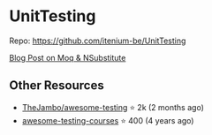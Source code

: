UnitTesting
===========

Repo: https://github.com/itenium-be/UnitTesting

[Blog Post on Moq & NSubstitute](https://itenium.be/blog/dotnet/nsubstitute-vs-moq/)

## Other Resources


- [TheJambo/awesome-testing](https://github.com/TheJambo/awesome-testing) ⭐ 2k (2 months ago)
- [awesome-testing-courses](https://github.com/upgundecha/awesome-testing-courses) ⭐ 400 (4 years ago)
